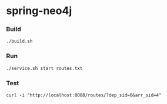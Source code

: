 # spring-neo4j

### Build

`./build.sh`

### Run

`./service.sh start routes.txt`

### Test

`curl -i "http://localhost:8088/routes/?dep_sid=0&arr_sid=4"`

